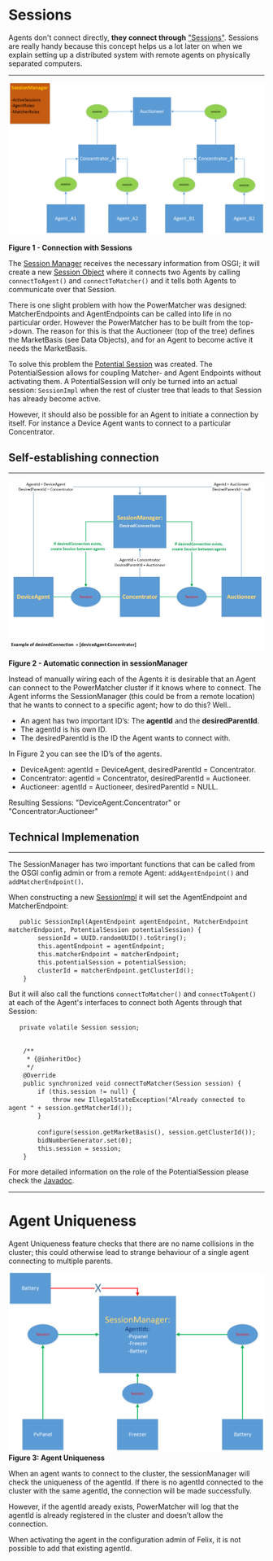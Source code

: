 # Sessions

Agents don't connect directly, **they connect through** ["Sessions"](https://github.com/flexiblepower/powermatcher/blob/master/net.powermatcher.api/src/net/powermatcher/api/Session.java). Sessions are really handy because this concept helps us a lot later on  when we explain setting up a distributed system with remote agents on physically separated computers.
***

![](sessionManager.png)

**Figure 1 - Connection with Sessions**

The [Session Manager](https://github.com/flexiblepower/powermatcher/blob/master/net.powermatcher.runtime/src/net/powermatcher/runtime/sessions/SessionManager.java) receives the necessary information from OSGI; it will create a new [Session Object](https://github.com/flexiblepower/powermatcher/blob/master/net.powermatcher.runtime/src/net/powermatcher/runtime/sessions/SessionImpl.java) where it connects two Agents by calling `connectToAgent()` and `connectToMatcher()` and it tells both Agents to communicate over that Session. 

There is one slight problem with how the PowerMatcher was designed: MatcherEndpoints and AgentEndpoints can be called into life in no particular order. However the PowerMatcher has to be built from the top->down. The reason for this is that the Auctioneer (top of the tree) defines the MarketBasis (see Data Objects), and for an Agent to become active it needs the MarketBasis.

To solve this problem the [Potential Session](https://github.com/flexiblepower/powermatcher/blob/master/net.powermatcher.runtime/src/net/powermatcher/runtime/sessions/PotentialSession.java) was created. The PotentialSession allows for coupling Matcher- and Agent Endpoints without activating them. A PotentialSession will only be turned into an actual session: `SessionImpl` when the rest of cluster tree that leads to that Session has already become active.

However, it should also be possible for an Agent to initiate a connection by itself. For instance a Device Agent wants to connect to a particular Concentrator. 

## Self-establishing connection
---------------------------------
![](sessionmanagerConnections.png)

**Figure 2 - Automatic connection in sessionManager**

Instead of manually wiring each of the Agents it is desirable that an Agent can connect to the PowerMatcher cluster if it knows where to connect. The Agent informs the SessionManager (this could be from a remote location) that he wants to connect to a specific agent; how to do this? Well..

* An agent has two important ID’s: The **agentId** and the **desiredParentId**. 
* The agentId is his own ID.
* The desiredParentId is the ID the Agent wants to connect with.

In Figure 2 you can see the ID’s of the agents.

* DeviceAgent: 	agentId = DeviceAgent, desiredParentId = Concentrator.
* Concentrator:	agentId = Concentrator, desiredParentId = Auctioneer.
* Auctioneer:	agentId = Auctioneer, desiredParentId = NULL.

Resulting Sessions: "DeviceAgent:Concentrator"  or "Concentrator:Auctioneer"

## Technical Implemenation
---------------------------------

The SessionManager has two important functions that can be called from the OSGI config admin or from a remote Agent: `addAgentEndpoint()` and `addMatcherEndpoint()`. 

When constructing a new [SessionImpl](https://github.com/flexiblepower/powermatcher/blob/master/net.powermatcher.runtime/src/net/powermatcher/runtime/sessions/SessionImpl.java) it will set the AgentEndpoint and MatcherEndpoint:

```
   public SessionImpl(AgentEndpoint agentEndpoint, MatcherEndpoint matcherEndpoint, PotentialSession potentialSession) {
        sessionId = UUID.randomUUID().toString();
        this.agentEndpoint = agentEndpoint;
        this.matcherEndpoint = matcherEndpoint;
        this.potentialSession = potentialSession;
        clusterId = matcherEndpoint.getClusterId();
    }
```

But it will also call the functions `connectToMatcher()` and `connectToAgent()` at each of the Agent's interfaces to connect both Agents through that Session:

`    private volatile Session session;
`

```

    /**
     * {@inheritDoc}
     */
    @Override
    public synchronized void connectToMatcher(Session session) {
        if (this.session != null) {
            throw new IllegalStateException("Already connected to agent " + session.getMatcherId());
        }

        configure(session.getMarketBasis(), session.getClusterId());
        bidNumberGenerator.set(0);
        this.session = session;
    }

```

For more detailed information on the role of the PotentialSession please check the [Javadoc]().

---------------------------------

# Agent Uniqueness

Agent Uniqueness feature checks that there are no name collisions in the cluster; this could otherwise lead to strange behaviour of a single agent connecting to multiple parents. 

![UniqueAgentId](UniquenessAgents.png)
**Figure 3: Agent Uniqueness**

When an agent wants to connect to the cluster, the sessionManager will check the uniqueness of the agentId.
If there is no agentId connected to the cluster with the same agentId, the connection will be made successfully. 

However, if the agentId aready exists, PowerMatcher will log that the agentId is already registered in the cluster and doesn’t allow the connection.

When activating the agent in the configuration admin of Felix, it is not possible to add that existing agentId.